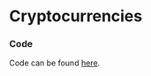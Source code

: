 # Cryptocurrencies
### Code 
Code can be found [here](https://github.com/RudyR32/Cryptocurrencies/blob/master/challenge.ipynb).

